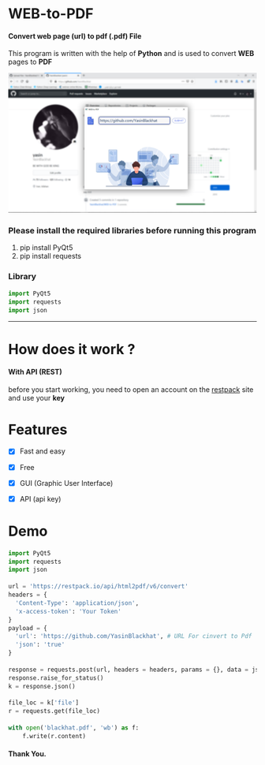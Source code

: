 # WEB-to-PDF
#### Convert web page (url) to pdf (.pdf) File

This program is written with the help of **Python** and is used to convert **WEB** pages to **PDF**

![alt text](https://raw.githubusercontent.com/YasinBlackhat/WEB-to-PDF/master/web-2-pdf/pic.png)

### Please install the required libraries before running this program
1. pip install PyQt5
2. pip install requests

### Library
```python
import PyQt5
import requests
import json
```
--------------------------------------------------------------------
# How does it work ?

#### With API (REST)

before you start working, you need to open an account on the [restpack](https://restpack.io/) site and use your **key**

# Features

- [x] Fast and easy
- [x] Free
- [x] GUI (Graphic User Interface)
- [x] API (api key)


# Demo
```python
import PyQt5
import requests
import json

url = 'https://restpack.io/api/html2pdf/v6/convert'
headers = {
  'Content-Type': 'application/json',
  'x-access-token': 'Your Token'
}
payload = {
  'url': 'https://github.com/YasinBlackhat', # URL For cinvert to Pdf
  'json': 'true'
}

response = requests.post(url, headers = headers, params = {}, data = json.dumps(payload))
response.raise_for_status()
k = response.json()

file_loc = k['file']
r = requests.get(file_loc)

with open('blackhat.pdf', 'wb') as f:
    f.write(r.content)
```

#### Thank You.

